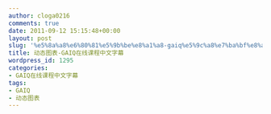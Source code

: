 ```yaml
---
author: cloga0216
comments: true
date: 2011-09-12 15:15:48+00:00
layout: post
slug: '%e5%8a%a8%e6%80%81%e5%9b%be%e8%a1%a8-gaiq%e5%9c%a8%e7%ba%bf%e8%af%be%e7%a8%8b%e4%b8%ad%e6%96%87%e5%ad%97%e5%b9%95'
title: 动态图表-GAIQ在线课程中文字幕
wordpress_id: 1295
categories:
- GAIQ在线课程中文字幕
tags:
- GAIQ
- 动态图表
---
```



